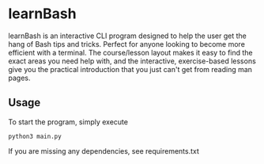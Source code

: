 # learnBash

learnBash is an interactive CLI program designed to help the user get the hang of Bash tips and tricks. Perfect for anyone looking to become more efficient with a terminal. The course/lesson layout makes it easy to find the exact areas you need help with, and the interactive, exercise-based lessons give you the practical introduction that you just can't get from reading man pages.

## Usage

To start the program, simply execute

`python3 main.py`

If you are missing any dependencies, see requirements.txt
